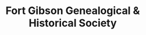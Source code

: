 ---
layout: repo
title: "Fort Gibson Genealogical & Historical Society"
id: 24819
permalink: repos/24819/
---